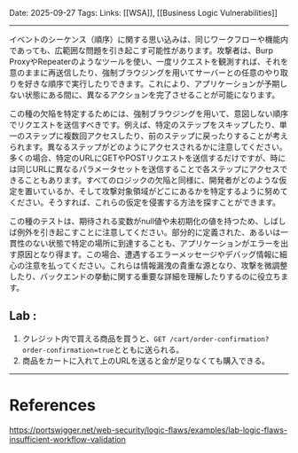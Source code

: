 
Date: 2025-09-27
Tags: 
Links:  [[WSA]], [[Business Logic Vulnerabilities]]

***

イベントのシーケンス（順序）に関する思い込みは、同じワークフローや機能内であっても、広範囲な問題を引き起こす可能性があります。攻撃者は、Burp ProxyやRepeaterのようなツールを使い、一度リクエストを観測すれば、それを意のままに再送信したり、強制ブラウジングを用いてサーバーとの任意のやり取りを好きな順序で実行したりできます。これにより、アプリケーションが予期しない状態にある間に、異なるアクションを完了させることが可能になります。

この種の欠陥を特定するためには、強制ブラウジングを用いて、意図しない順序でリクエストを送信すべきです。例えば、特定のステップをスキップしたり、単一のステップに複数回アクセスしたり、前のステップに戻ったりすることが考えられます。異なるステップがどのようにアクセスされるかに注意してください。多くの場合、特定のURLにGETやPOSTリクエストを送信するだけですが、時には同じURLに異なるパラメータセットを送信することで各ステップにアクセスできることもあります。すべてのロジックの欠陥と同様に、開発者がどのような仮定を置いているか、そして攻撃対象領域がどこにあるかを特定するように努めてください。そうすれば、これらの仮定を侵害する方法を探すことができます。

この種のテストは、期待される変数がnull値や未初期化の値を持つため、しばしば例外を引き起こすことに注意してください。部分的に定義された、あるいは一貫性のない状態で特定の場所に到達することも、アプリケーションがエラーを出す原因となり得ます。この場合、遭遇するエラーメッセージやデバッグ情報に細心の注意を払ってください。これらは情報漏洩の貴重な源となり、攻撃を微調整したり、バックエンドの挙動に関する重要な詳細を理解したりするのに役立ちます。


## Lab : 
1. クレジット内で買える商品を買うと、`GET /cart/order-confirmation?order-confirmation=true`とともに送られる。
2. 商品をカートに入れて上のURLを送ると金が足りなくても購入できる。


***
# References

https://portswigger.net/web-security/logic-flaws/examples/lab-logic-flaws-insufficient-workflow-validation